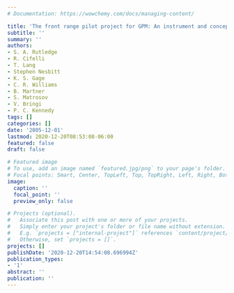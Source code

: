 ```yaml
---
# Documentation: https://wowchemy.com/docs/managing-content/

title: 'The front range pilot project for GPM: An instrument and concept test'
subtitle: ''
summary: ''
authors:
- S. A. Rutledge
- R. Cifelli
- T. Lang
- Stephen Nesbitt
- K. S. Gage
- C. R. Williams
- B. Martner
- S. Matrosov
- V. Bringi
- P. C. Kennedy
tags: []
categories: []
date: '2005-12-01'
lastmod: 2020-12-20T08:53:08-06:00
featured: false
draft: false

# Featured image
# To use, add an image named `featured.jpg/png` to your page's folder.
# Focal points: Smart, Center, TopLeft, Top, TopRight, Left, Right, BottomLeft, Bottom, BottomRight.
image:
  caption: ''
  focal_point: ''
  preview_only: false

# Projects (optional).
#   Associate this post with one or more of your projects.
#   Simply enter your project's folder or file name without extension.
#   E.g. `projects = ["internal-project"]` references `content/project/deep-learning/index.md`.
#   Otherwise, set `projects = []`.
projects: []
publishDate: '2020-12-20T14:54:08.696994Z'
publication_types:
- '1'
abstract: ''
publication: ''
---
```

